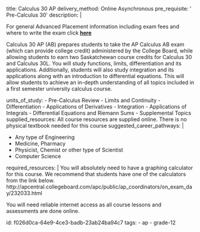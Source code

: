 title: Calculus 30 AP
delivery_method: Online Asynchronous
pre_requisite: ' Pre-Calculus 30'
description: |
  <p>For general Advanced Placement information including exam fees and where to write the exam click <a href="/courses/advanced-placement" target="_blank"><strong>here</strong></a></p>
  
  <p>Calculus 30 AP (AB) prepares students to take the AP Calculus AB exam (which can provide college credit) administered by the College Board, while allowing students to earn two Saskatchewan course credits for Calculus 30 and Calculus 30L. You will study functions, limits, differentiation and its applications. Additionally, students will also study integration and its applications along with an introduction to differential equations. This will allow students to achieve an in-depth understanding of all topics included in a first semester university calculus course.</p>
units_of_study:
  - Pre-Calculus Review
  - Limits and Continuity
  - Differentiation
  - Applications of Derivatives
  - Integration
  - Applications of Integrals
  - Differential Equations and Riemann Sums
  - Supplemental Topics
supplied_resources: All course resources are supplied online. There is no physical textbook needed for this course
suggested_career_pathways: |
  <ul>
  <li>Any type of Engineering</li>
  <li>Medicine, Pharmacy &nbsp;</li>
  <li>Physicist, Chemist or other type of Scientist</li>
  <li>Computer Science</li>
  </ul>
required_resources: |
  You will absolutely need to have a graphing calculator for this course. We recommend that students have one of the calculators from the link below. http://apcentral.collegeboard.com/apc/public/ap_coordinators/on_exam_day/232033.html
  
  <P>You will need reliable internet access as all course lessons and assessments are done online.</p>
id: f026d0ca-64e9-4ce3-badb-23ab24ba94c7
tags:
  - ap
  - grade-12
